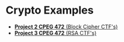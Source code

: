 # Crypto Examples
- [**Project 2 CPEG 472** (Block Cipher CTF's)](https://crypto.prof.ninja/project2)
- [**Project 3 CPEG 472** (RSA CTF's)](https://crypto.prof.ninja/project3/)
